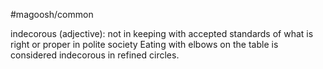 #magoosh/common

indecorous (adjective): not in keeping with accepted standards of what is right or proper in polite 
society 
Eating with elbows on the table is considered indecorous in refined circles. 
